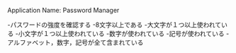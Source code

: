 Application Name: Password Manager

-パスワードの強度を確認する
    -8文字以上である
    -大文字が１つ以上使われている
    -小文字が１つ以上使われている
    -数字が使われている
    -記号が使われている
    -アルファベット，数字，記号が全て含まれている
